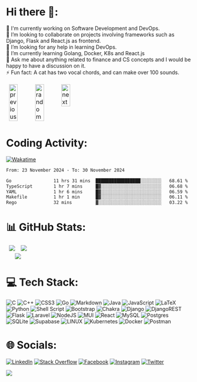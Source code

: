 <!---
- 👋 Hi, I’m Yashraj Singh
- 👀 I’m interested in SDE, Quant and Consulting as well
- 🌱 I’m currently pursuing Computer Science and Engineering at IIT Kharagpur
- 💞️ I’m looking to collaborate on SDE Projects
- 📫 You can reach me via my email-id "syashraj2319@gmail.com"
- --->

<!---
Yashraj-10/Yashraj-10 is a ✨ special ✨ repository because its `README.md` (this file) appears on your GitHub profile.
You can click the Preview link to take a look at your changes.
--->

# Hi there 👋:
🔭 I'm currently working on Software Development and DevOps.<br>👯 I’m looking to collaborate on projects involving frameworks such as Django, Flask and React.js as frontend.<br>🤝 I’m looking for any help in learning DevOps.<br>🌱 I’m currently learning Golang, Docker, K8s and React.js<br>💬 Ask me about anything related to finance and CS concepts and I would be happy to have a discussion on it.<br>⚡ Fun fact: A cat has two vocal chords, and can make over 100 sounds.

<table style="width:50%;border-style:hidden" align="center">
<tr style="border-style:hidden">
<td style="border-style:hidden">
<!-- <a href="https://octo-ring.com/"><img src="https://octo-ring.com/static/img/widget/top.png" width="99%" alt="Octo Ring logo" align="top"></a><br> -->
<a href="https://octo-ring.com/p/Yashraj-10/prev"><img src="https://octo-ring.com/static/img/widget/prev.png" width="33%" alt="previous" align="top" title="previous profile"></a><a href="https://octo-ring.com/p/Yashraj-10/random"><img src="https://octo-ring.com/static/img/widget/random.png" width="33%" alt="random" align="top" title="random profile"></a><a href="https://octo-ring.com/p/Yashraj-10/next"><img src="https://octo-ring.com/static/img/widget/next.png" width="33%" alt="next" align="top" title="next profile"></a><br>
<!-- <a href="https://octo-ring.com/"><img src="https://octo-ring.com/static/img/widget/bottom.png" width="99%" alt="check out other GitHub profiles in the Octo Ring" align="top"></a> -->
</td>
</tr>
</table>

# Coding Activity:

[![Wakatime](https://wakatime.com/badge/user/5b189957-b365-42ad-8405-bd9985815661.svg)](https://wakatime.com/@5b189957-b365-42ad-8405-bd9985815661)

<!--START_SECTION:waka-->

```txt
From: 23 November 2024 - To: 30 November 2024

Go                11 hrs 31 mins  █████████████████░░░░░░░░   68.61 %
TypeScript        1 hr 7 mins     █▓░░░░░░░░░░░░░░░░░░░░░░░   06.68 %
YAML              1 hr 6 mins     █▓░░░░░░░░░░░░░░░░░░░░░░░   06.59 %
Makefile          1 hr 1 min      █▓░░░░░░░░░░░░░░░░░░░░░░░   06.11 %
Rego              32 mins         ▓░░░░░░░░░░░░░░░░░░░░░░░░   03.22 %
```

<!--END_SECTION:waka-->

# 📊 GitHub Stats:

<table style="width:100%;border-style:hidden">
    <tr style="border-style:hidden">
        <td style="border-style:hidden" align="center">
            <img src="https://github-readme-stats.vercel.app/api?username=Yashraj-10&theme=blue-green&hide_border=true&include_all_commits=true&count_private=true" >
        </td>
        <td style="border-style:hidden" align="center">
            <img src="https://github-readme-stats.vercel.app/api/top-langs/?username=Yashraj-10&theme=blue-green&hide_border=true&include_all_commits=true&count_private=true&layout=compact">
        </td>
    </tr>
    <tr style="border-style:hidden">
        <td colspan=2 align="center" style="border-style:hidden">
            <img src="https://github-readme-streak-stats.herokuapp.com/?user=Yashraj-10&theme=blue-green&hide_border=true">
        </td>
    </tr>
</table>

<!--
![](https://github-readme-stats.vercel.app/api?username=Yashraj-10&theme=blue-green&hide_border=true&include_all_commits=true&count_private=true)<br/>
![](https://github-readme-streak-stats.herokuapp.com/?user=Yashraj-10&theme=blue-green&hide_border=true)<br/>
![](https://github-readme-stats.vercel.app/api/top-langs/?username=Yashraj-10&theme=blue-green&hide_border=true&include_all_commits=true&count_private=true&layout=compact) -->

# 💻 Tech Stack:
![C](https://img.shields.io/badge/c-%2300599C.svg?style=plastic&logo=c&logoColor=white) ![C++](https://img.shields.io/badge/c++-%2300599C.svg?style=plastic&logo=c%2B%2B&logoColor=white) ![CSS3](https://img.shields.io/badge/css3-%231572B6.svg?style=plastic&logo=css3&logoColor=white) ![Go](https://img.shields.io/badge/go-%2300ADD8.svg?style=plastic&logo=go&logoColor=white) ![Markdown](https://img.shields.io/badge/markdown-%23000000.svg?style=plastic&logo=markdown&logoColor=white) ![Java](https://img.shields.io/badge/java-%23ED8B00.svg?style=plastic&logo=java&logoColor=white) ![JavaScript](https://img.shields.io/badge/javascript-%23323330.svg?style=plastic&logo=javascript&logoColor=%23F7DF1E) ![LaTeX](https://img.shields.io/badge/latex-%23008080.svg?style=plastic&logo=latex&logoColor=white) ![Python](https://img.shields.io/badge/python-3670A0?style=plastic&logo=python&logoColor=ffdd54) ![Shell Script](https://img.shields.io/badge/shell_script-%23121011.svg?style=plastic&logo=gnu-bash&logoColor=white) ![Bootstrap](https://img.shields.io/badge/bootstrap-%23563D7C.svg?style=plastic&logo=bootstrap&logoColor=white) ![Chakra](https://img.shields.io/badge/chakra-%234ED1C5.svg?style=plastic&logo=chakraui&logoColor=white) ![Django](https://img.shields.io/badge/django-%23092E20.svg?style=plastic&logo=django&logoColor=white) ![DjangoREST](https://img.shields.io/badge/DJANGO-REST-ff1709?style=plastic&logo=django&logoColor=white&color=ff1709&labelColor=gray) ![Flask](https://img.shields.io/badge/flask-%23000.svg?style=plastic&logo=flask&logoColor=white) ![Laravel](https://img.shields.io/badge/laravel-%23FF2D20.svg?style=plastic&logo=laravel&logoColor=white) ![NodeJS](https://img.shields.io/badge/node.js-6DA55F?style=plastic&logo=node.js&logoColor=white) ![MUI](https://img.shields.io/badge/MUI-%230081CB.svg?style=plastic&logo=material-ui&logoColor=white) ![React](https://img.shields.io/badge/react-%2320232a.svg?style=plastic&logo=react&logoColor=%2361DAFB) <!--![React Native](https://img.shields.io/badge/react_native-%2320232a.svg?style=plastic&logo=react&logoColor=%2361DAFB)--> ![MySQL](https://img.shields.io/badge/mysql-%2300f.svg?style=plastic&logo=mysql&logoColor=white) ![Postgres](https://img.shields.io/badge/postgres-%23316192.svg?style=plastic&logo=postgresql&logoColor=white) ![SQLite](https://img.shields.io/badge/sqlite-%2307405e.svg?style=plastic&logo=sqlite&logoColor=white) 	![Supabase](https://img.shields.io/badge/Supabase-3ECF8E?style=plastic&logo=supabase&logoColor=white) ![LINUX](https://img.shields.io/badge/Linux-FCC624?style=plastic&logo=linux&logoColor=black) ![Kubernetes](https://img.shields.io/badge/kubernetes-%23326ce5.svg?style=plastic&logo=kubernetes&logoColor=white) ![Docker](https://img.shields.io/badge/docker-%230db7ed.svg?style=plastic&logo=docker&logoColor=white) ![Postman](https://img.shields.io/badge/Postman-FF6C37?style=plastic&logo=postman&logoColor=white)


# 🌐 Socials:
[![LinkedIn](https://img.shields.io/badge/LinkedIn-%230077B5.svg?logo=linkedin&logoColor=white)](https://linkedin.com/in/yashrajsingh10)
[![Stack Overflow](https://img.shields.io/badge/-Stackoverflow-FE7A16?logo=stack-overflow&logoColor=white)](https://stackoverflow.com/users/21212443) 
[![Facebook](https://img.shields.io/badge/Facebook-%231877F2.svg?logo=Facebook&logoColor=white)](https://facebook.com/yashraj.singh.1012)
[![Instagram](https://img.shields.io/badge/Instagram-%23E4405F.svg?logo=Instagram&logoColor=white)](https://instagram.com/yashraj.singh.10)
[![Twitter](https://img.shields.io/badge/Twitter-%231DA1F2.svg?logo=Twitter&logoColor=white)](https://twitter.com/Yashraj__10) 
<!--
[![YouTube](https://img.shields.io/badge/YouTube-%23FF0000.svg?logo=YouTube&logoColor=white)](https://youtube.com/@UC8ji14VOGNjv1ueeRy8iGeA) 
[![Behance](https://img.shields.io/badge/Behance-1769ff?logo=behance&logoColor=white)](https://behance.net/asd) 
[![Discord](https://img.shields.io/badge/Discord-%237289DA.svg?logo=discord&logoColor=white)](https://discord.gg/asd)
[![Codepen](https://img.shields.io/badge/Codepen-000000?style=for-the-badge&logo=codepen&logoColor=white)](https://codepen.io/asd) 
[![Twitch](https://img.shields.io/badge/Twitch-%239146FF.svg?logo=Twitch&logoColor=white)](https://twitch.tv/asd) 
[![Quora](https://img.shields.io/badge/Quora-%23B92B27.svg?logo=Quora&logoColor=white)](https://quora.com/profile/asd)
[![TikTok](https://img.shields.io/badge/TikTok-%23000000.svg?logo=TikTok&logoColor=white)](https://tiktok.com/@asd) 
[![Medium](https://img.shields.io/badge/Medium-12100E?logo=medium&logoColor=white)](https://medium.com/@asd)
[![Pinterest](https://img.shields.io/badge/Pinterest-%23E60023.svg?logo=Pinterest&logoColor=white)](https://pinterest.com/asd) 
[![Reddit](https://img.shields.io/badge/Reddit-%23FF4500.svg?logo=Reddit&logoColor=white)](https://reddit.com/user/asd) 
-->

<!--
### 🔝 Top Contributed Repo
![](https://github-contributor-stats.vercel.app/api?username=Yashraj-10&limit=5&theme=radical&combine_all_yearly_contributions=true)
-->

<!--
## 🐦 Latest Tweet
[![](https://gtce.itsvg.in/api?username=Yashraj__10)](https://github.com/VishwaGauravIn/github-twitter-card-embed)
-->

<!--
### ✍️ Random Dev Quote
![](https://quotes-github-readme.vercel.app/api?type=horizontal&theme=radical)
-->


<!-- Proudly created with GPRM ( https://gprm.itsvg.in ) -->


[![](https://visitcount.itsvg.in/api?id=Yashraj-10&icon=8&color=0)](https://visitcount.itsvg.in)